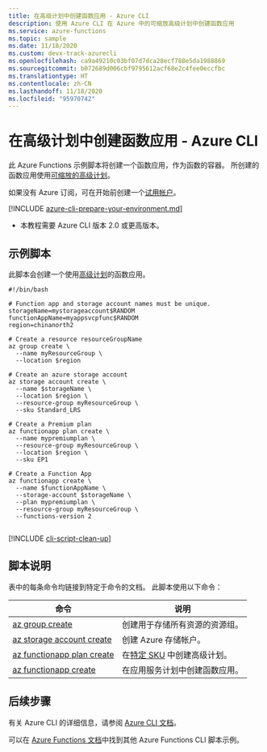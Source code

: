 ```yaml
---
title: 在高级计划中创建函数应用 - Azure CLI
description: 使用 Azure CLI 在 Azure 中的可缩放高级计划中创建函数应用
ms.service: azure-functions
ms.topic: sample
ms.date: 11/18/2020
ms.custom: devx-track-azurecli
ms.openlocfilehash: ca9a49210c03bf07d7dca28ecf788e5da1988869
ms.sourcegitcommit: b072689d006cbf9795612acf68e2c4fee0eccfbc
ms.translationtype: HT
ms.contentlocale: zh-CN
ms.lasthandoff: 11/18/2020
ms.locfileid: "95970742"
---
```

# <a name="create-a-function-app-in-a-premium-plan---azure-cli"></a>在高级计划中创建函数应用 - Azure CLI

此 Azure Functions 示例脚本将创建一个函数应用，作为函数的容器。 所创建的函数应用使用[可缩放的高级计划](../functions-premium-plan.md)。

如果没有 Azure 订阅，可在开始前创建一个[试用帐户](https://www.azure.cn/pricing/1rmb-trial)。

[!INCLUDE [azure-cli-prepare-your-environment.md](../../../includes/azure-cli-prepare-your-environment.md)]

 - 本教程需要 Azure CLI 版本 2.0 或更高版本。 

## <a name="sample-script"></a>示例脚本

此脚本会创建一个使用[高级计划](../functions-premium-plan.md)的函数应用。

```azurecli
#!/bin/bash

# Function app and storage account names must be unique.
storageName=mystorageaccount$RANDOM
functionAppName=myappsvcpfunc$RANDOM
region=chinanorth2

# Create a resource resourceGroupName
az group create \
  --name myResourceGroup \
  --location $region

# Create an azure storage account
az storage account create \
  --name $storageName \
  --location $region \
  --resource-group myResourceGroup \
  --sku Standard_LRS

# Create a Premium plan
az functionapp plan create \
  --name mypremiumplan \
  --resource-group myResourceGroup \
  --location $region \
  --sku EP1

# Create a Function App
az functionapp create \
  --name $functionAppName \
  --storage-account $storageName \
  --plan mypremiumplan \
  --resource-group myResourceGroup \
  --functions-version 2
  
```

[!INCLUDE [cli-script-clean-up](../../../includes/cli-script-clean-up.md)]

## <a name="script-explanation"></a>脚本说明

表中的每条命令均链接到特定于命令的文档。 此脚本使用以下命令：

| 命令 | 说明 |
|---|---|
| [az group create](/cli/group#az-group-create) | 创建用于存储所有资源的资源组。 |
| [az storage account create](/cli/storage/account#az-storage-account-create) | 创建 Azure 存储帐户。 |
| [az functionapp plan create](/cli/functionapp/plan#az-functionapp-plan-create) | 在[特定 SKU](../functions-premium-plan.md#available-instance-skus) 中创建高级计划。 |
| [az functionapp create](/cli/functionapp#az-functionapp-create) | 在应用服务计划中创建函数应用。 |

## <a name="next-steps"></a>后续步骤

有关 Azure CLI 的详细信息，请参阅 [Azure CLI 文档](/cli)。

可以在 [Azure Functions 文档](../functions-cli-samples.md)中找到其他 Azure Functions CLI 脚本示例。

